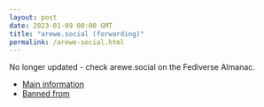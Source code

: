 ```yaml
---
layout: post
date: 2023-01-09 00:00 GMT
title: "arewe.social (forwarding)"
permalink: /arewe-social.html
---
```


No longer updated - check arewe.social on the Fediverse Almanac.

* [Main information](https://www.fediversealmanac.com/api/v1/instances/arewe.social)
* [Banned from](https://www.fediversealmanac.com/api/v1/instances/arewe.social/banned_from)

